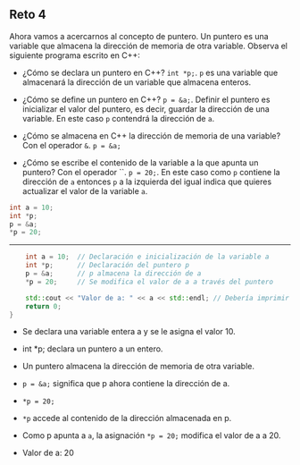 Reto 4
---
Ahora vamos a acercarnos al concepto de puntero. Un puntero es una variable que almacena la dirección de memoria de otra variable. Observa el siguiente programa escrito en C++:

- ¿Cómo se declara un puntero en C++? `int *p;`. `p` es una variable que almacenará la dirección de un variable que almacena enteros.

- ¿Cómo se define un puntero en C++? `p = &a;`. Definir el puntero es inicializar el valor del puntero, es decir, guardar la dirección de una variable. En este caso `p` contendrá la dirección de `a`.

- ¿Cómo se almacena en C++ la dirección de memoria de una variable? Con el operador `&`. `p = &a;`

- ¿Cómo se escribe el contenido de la variable a la que apunta un puntero? Con el operador ``. `p = 20;`. En este caso como `p` contiene la dirección de `a` entonces `p` a la izquierda del igual indica que quieres actualizar el valor de la variable `a`.

 ```cpp
int a = 10;
int *p;
p = &a;
*p = 20;
```
---
```cpp
    int a = 10;  // Declaración e inicialización de la variable a
    int *p;      // Declaración del puntero p
    p = &a;      // p almacena la dirección de a
    *p = 20;     // Se modifica el valor de a a través del puntero

    std::cout << "Valor de a: " << a << std::endl; // Debería imprimir 20
    return 0;
}
```
- Se declara una variable entera a y se le asigna el valor 10.

- int *p; declara un puntero a un entero.
- Un puntero almacena la dirección de memoria de otra variable.

- `p = &a;` significa que p ahora contiene la dirección de a.

- `*p = 20;`
- `*p` accede al contenido de la dirección almacenada en p. 
- Como p apunta a `a`, la asignación `*p = 20;` modifica el valor de a a 20.

- Valor de a: 20
